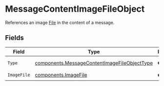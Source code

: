 # MessageContentImageFileObject

References an image [File](/docs/api-reference/files) in the content of a message.


## Fields

| Field                                                                                                        | Type                                                                                                         | Required                                                                                                     | Description                                                                                                  |
| ------------------------------------------------------------------------------------------------------------ | ------------------------------------------------------------------------------------------------------------ | ------------------------------------------------------------------------------------------------------------ | ------------------------------------------------------------------------------------------------------------ |
| `Type`                                                                                                       | [components.MessageContentImageFileObjectType](../../models/components/messagecontentimagefileobjecttype.md) | :heavy_check_mark:                                                                                           | Always `image_file`.                                                                                         |
| `ImageFile`                                                                                                  | [components.ImageFile](../../models/components/imagefile.md)                                                 | :heavy_check_mark:                                                                                           | N/A                                                                                                          |